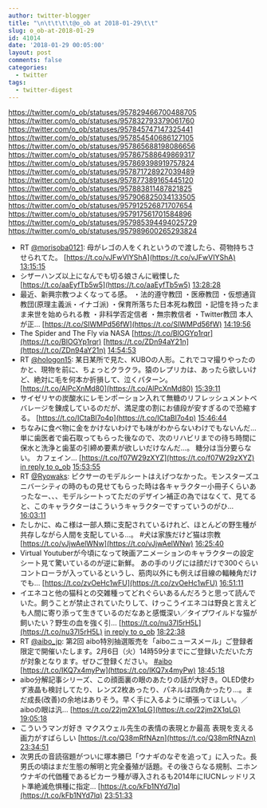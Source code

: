 ```yaml
---
author: twitter-blogger
title: "\n\t\t\t\t@o_ob at 2018-01-29\t\t"
slug: o_ob-at-2018-01-29
id: 41014
date: '2018-01-29 00:05:00'
layout: post
comments: false
categories:
  - twitter
tags:
  - twitter-digest
---
```


https://twitter.com/o_ob/statuses/957829466700488705 https://twitter.com/o_ob/statuses/957832793379061760 https://twitter.com/o_ob/statuses/957845747147325441 https://twitter.com/o_ob/statuses/957854540686127105 https://twitter.com/o_ob/statuses/957865688198086656 https://twitter.com/o_ob/statuses/957867588649869317 https://twitter.com/o_ob/statuses/957869398919757824 https://twitter.com/o_ob/statuses/957871728927039489 https://twitter.com/o_ob/statuses/957877389165445120 https://twitter.com/o_ob/statuses/957883811487821825 https://twitter.com/o_ob/statuses/957906825034133505 https://twitter.com/o_ob/statuses/957912526871707654 https://twitter.com/o_ob/statuses/957917561701584896 https://twitter.com/o_ob/statuses/957985394494025729 https://twitter.com/o_ob/statuses/957989600265293824  

*   RT [@morisoba0121](https://twitter.com/morisoba0121): 母がレゴの人をくれというので渡したら、荷物持ちさせられてた。 [https://t.co/vJFwVIYShA](https://t.co/vJFwVIYShA) [13:15:15](https://twitter.com/o_ob/statuses/957829466700488705)
*   シザーハンズ以上になんでも切る娘さんに戦慄した [https://t.co/aaEyfTb5w5](https://t.co/aaEyfTb5w5) [13:28:28](https://twitter.com/o_ob/statuses/957832793379061760)
*   最近、新興宗教つよくなってる感。 ・法的遵守教団 ・医療教団 ・仮想通貨教団(原理主義派・イナゴ派) ・保育所落ちた日本死ね教団 ・記憶を持ったまま来世を始められる教 ・非科学否定信者 ・無宗教信者 ・Twitter教団 本人が正… [https://t.co/SIWMPd56fW](https://t.co/SIWMPd56fW) [14:19:56](https://twitter.com/o_ob/statuses/957845747147325441)
*   The Spider and The Fly via NASA [https://t.co/BlOGYp1rqr](https://t.co/BlOGYp1rqr) [https://t.co/ZDn94aY21n](https://t.co/ZDn94aY21n) [14:54:53](https://twitter.com/o_ob/statuses/957854540686127105)
*   RT [@hologon15](https://twitter.com/hologon15): 某日某所で見た、KUBOの人形。これでコマ撮りやったのかと、現物を前に、ちょっとクラクラ。猿のレプリカは、あったら欲しいけど、絶対に毛を何本か折損して、泣くパターン。 [https://t.co/AlPcXnMd80](https://t.co/AlPcXnMd80) [15:39:11](https://twitter.com/o_ob/statuses/957865688198086656)
*   サイゼリヤの炭酸水にレモンポーション入れて無糖のリフレッシュメントベバレージを錬成しているのだが、満足度の割にお値段が安すぎるので恐縮する。 [https://t.co/ICtaBI7o4p](https://t.co/ICtaBI7o4p) [15:46:44](https://twitter.com/o_ob/statuses/957867588649869317)
*   ちなみに食べ物に金をかけないわけでも味がわからないわけでもないんだ...単に歯医者で歯石取ってもらった後なので、次のリハビリまでの待ち時間に保水と洗浄と歯茎の引締め要素が欲しいだけなんだ...。 糖分は当分要らない。 カフェイン… [https://t.co/f07W29zXYZ](https://t.co/f07W29zXYZ) [in reply to o_ob](https://twitter.com/o_ob/statuses/957867588649869317) [15:53:55](https://twitter.com/o_ob/statuses/957869398919757824)
*   RT [@Ryowaks](https://twitter.com/Ryowaks): ピクサーのモデルシートはえげつなかった。モンスターズユニバーシティの時のもの見せてもらった時は各キャラクター小冊子くらいあったなー、、、モデルシートってただのデザイン補正の為ではなくて、見てると、このキャラクターはこういうキャラクターですっていうのがひ… [16:03:11](https://twitter.com/o_ob/statuses/957871728927039489)
*   たしかに、ぬこ様は一部人類に支配されているけれど、ほとんどの野生種が共存しながら人間を支配している...。 #犬は家族だけど猫は宗教 [https://t.co/vJjwAelWNw](https://t.co/vJjwAelWNw) [16:25:40](https://twitter.com/o_ob/statuses/957877389165445120)
*   Virtual Youtuberが今頃になって映画アニメーションのキャラクターの設定シート見て驚いているのが逆に新鮮。 あの手のリグには顔だけで300ぐらいコントローラが入っているというし、筋肉以外にも例えば目線の輻輳角だけでも… [https://t.co/zvOeHc1wFU](https://t.co/zvOeHc1wFU) [16:51:11](https://twitter.com/o_ob/statuses/957883811487821825)
*   イエネコと他の猫科との交雑種ってどれぐらいあるんだろうと思って読んでいた。飼うことが禁止されていたりして、けっこうイエネコは野良と言えども人間に寄り添って生きているのだなあと感慨深い／タイプワイルドな猫が飼いたい？野生の血を強く引… [https://t.co/nu37I5rH5L](https://t.co/nu37I5rH5L) [in reply to o_ob](https://twitter.com/o_ob/statuses/957877389165445120) [18:22:38](https://twitter.com/o_ob/statuses/957906825034133505)
*   RT [@aibo_jp](https://twitter.com/aibo_jp): 第2回 aibo特別抽選販売を「aiboニュースメール」ご登録者限定で開催いたします。2月6日（火）14時59分までにご登録いただいた方が対象となります。ぜひご登録ください。 [#aibo](https://twitter.com/search?q=%23aibo&src=hash) [https://t.co/IKQ7x4myPw](https://t.co/IKQ7x4myPw) [18:45:18](https://twitter.com/o_ob/statuses/957912526871707654)
*   aibo分解記事シリーズ、この顔面裏の眼のあたりの話が大好き。OLED使わず液晶も検討してたり、レンズ2枚あったり、パネルは四角かったり...。まだ成長(改善)の余地はありそう。早く手に入るように頑張ってほしい。／aiboの眼は汎… [https://t.co/22jm2X1qLG](https://t.co/22jm2X1qLG) [19:05:18](https://twitter.com/o_ob/statuses/957917561701584896)
*   こういうマンガ好き マクスウェル先生の表情の表現とか最高 表現を支える画力がすばらしい [https://t.co/Q38mRfNAzn](https://t.co/Q38mRfNAzn) [23:34:51](https://twitter.com/o_ob/statuses/957985394494025729)
*   次男氏の音読宿題がついに塚本勝巳「ウナギのなぞを追って」に入った。長男氏の頃はまだ生態の解明と完全養殖が話題。その後さらなる規制、ニホンウナギの代価種であるビカーラ種が導入されるも2014年にIUCNレッドリスト準絶滅危惧種に指定… [https://t.co/kFb1NYd7lq](https://t.co/kFb1NYd7lq) [23:51:33](https://twitter.com/o_ob/statuses/957989600265293824)